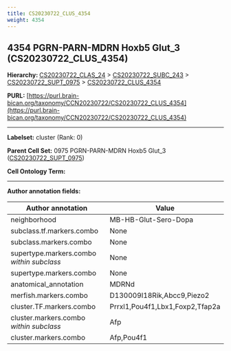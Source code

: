 ```yaml
---
title: CS20230722_CLUS_4354
weight: 4354
---
```

## 4354 PGRN-PARN-MDRN Hoxb5 Glut_3 (CS20230722_CLUS_4354)
<b>Hierarchy: </b>
[CS20230722_CLAS_24](../CS20230722_CLAS_24) >
[CS20230722_SUBC_243](../CS20230722_SUBC_243) >
[CS20230722_SUPT_0975](../CS20230722_SUPT_0975) >
[CS20230722_CLUS_4354](../CS20230722_CLUS_4354)

**PURL:** [https://purl.brain-bican.org/taxonomy/CCN20230722/CS20230722_CLUS_4354](https://purl.brain-bican.org/taxonomy/CCN20230722/CS20230722_CLUS_4354)

---


**Labelset:** cluster (Rank: 0)

**Parent Cell Set:** 0975 PGRN-PARN-MDRN Hoxb5 Glut_3 ([CS20230722_SUPT_0975](../CS20230722_SUPT_0975))



**Cell Ontology Term:** 

[MARKER GENES.]: #


---

[TRANSFERRED ANNOTATIONS.]: #


[AUTHOR ANNOTATION FIELDS.]: #


**Author annotation fields:**

| Author annotation | Value |
|-------------------|-------|
|neighborhood|MB-HB-Glut-Sero-Dopa|
|subclass.tf.markers.combo|None|
|subclass.markers.combo|None|
|supertype.markers.combo _within subclass_|None|
|supertype.markers.combo|None|
|anatomical_annotation|MDRNd|
|merfish.markers.combo|D130009I18Rik,Abcc9,Piezo2|
|cluster.TF.markers.combo|Prrxl1,Pou4f1,Lbx1,Foxp2,Tfap2a|
|cluster.markers.combo _within subclass_|Afp|
|cluster.markers.combo|Afp,Pou4f1|
